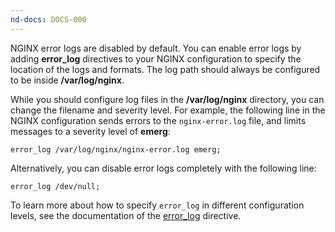 ```yaml
---
nd-docs: DOCS-000
---
```


NGINX error logs are disabled by default. You can enable error logs by adding **error_log** directives to your NGINX configuration to specify the location of the logs and formats. The log path should always be configured to be inside **/var/log/nginx**.

While you should configure log files in the **/var/log/nginx** directory, you can change the filename and severity level. For example, the following line in the NGINX configuration sends errors to the `nginx-error.log` file, and limits messages to a severity level of **emerg**:

```nginx
error_log /var/log/nginx/nginx-error.log emerg;
```

Alternatively, you can disable error logs completely with the following line:

```nginx
error_log /dev/null;
```

To learn more about how to specify `error_log` in different configuration levels, see the documentation of the [error_log](https://nginx.org/en/docs/ngx_core_module.html?#error_log) directive.
